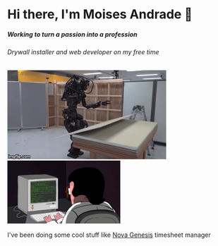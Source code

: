 # Hi there, I'm Moises Andrade 👋
##### Working to turn a passion into a profession


###### Drywall installer and web developer on my free time
![alt text](https://github.com/FuryAndRage/FuryAndRage/blob/master/img/drywallrobot.gif "Robot") ![](https://github.com/FuryAndRage/FuryAndRage/blob/master/img/programming.gif "Programming")

I've been doing some cool stuff like [Nova Genesis](https://novagenesis.co.nz) timesheet manager 
<!--
**FuryAndRage/FuryAndRage** is a ✨ _special_ ✨ repository because its `README.md` (this file) appears on your GitHub profile.

Here are some ideas to get you started:

- 🔭 I’m currently working on ...
- 🌱 I’m currently learning ...
- 👯 I’m looking to collaborate on ...
- 🤔 I’m looking for help with ...
- 💬 Ask me about ...
- 📫 How to reach me: ...
- 😄 Pronouns: ...
- ⚡ Fun fact: ...
-->

